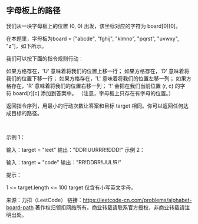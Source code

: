 ## 字母板上的路径
我们从一块字母板上的位置 (0, 0) 出发，该坐标对应的字符为 board[0][0]。

在本题里，字母板为board = ["abcde", "fghij", "klmno", "pqrst", "uvwxy", "z"]，如下所示。



我们可以按下面的指令规则行动：

如果方格存在，'U' 意味着将我们的位置上移一行；
如果方格存在，'D' 意味着将我们的位置下移一行；
如果方格存在，'L' 意味着将我们的位置左移一列；
如果方格存在，'R' 意味着将我们的位置右移一列；
'!' 会把在我们当前位置 (r, c) 的字符 board[r][c] 添加到答案中。
（注意，字母板上只存在有字母的位置。）

返回指令序列，用最小的行动次数让答案和目标 target 相同。你可以返回任何达成目标的路径。

 

示例 1：

输入：target = "leet"
输出："DDR!UURRR!!DDD!"
示例 2：

输入：target = "code"
输出："RR!DDRR!UUL!R!"
 

提示：

1 <= target.length <= 100
target 仅含有小写英文字母。

来源：力扣（LeetCode）
链接：https://leetcode-cn.com/problems/alphabet-board-path
著作权归领扣网络所有。商业转载请联系官方授权，非商业转载请注明出处。

```go
```
